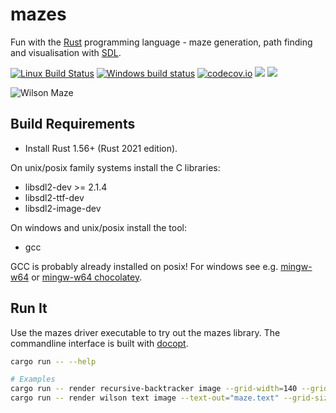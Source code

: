 # mazes

Fun with the [Rust](https://www.rust-lang.org/) programming language - maze generation, path finding and visualisation with [SDL](https://www.libsdl.org/).

[![Linux Build Status](https://travis-ci.org/enerqi/mazes.svg?branch=master)](https://travis-ci.org/enerqi/mazes)
[![Windows build status](https://ci.appveyor.com/api/projects/status/g1ufpjs67cf5ohcn/branch/master?svg=true)](https://ci.appveyor.com/project/enerqi/mazes/branch/master)
[![codecov.io](http://codecov.io/github/enerqi/mazes/coverage.svg?branch=master)](http://codecov.io/gh/enerqi/mazes?branch=master)
[![](https://img.shields.io/badge/License-Apache2-green.svg)](https://github.com/enerqi/mazes/blob/master/LICENSE-APACHE)
[![](https://img.shields.io/badge/License-MIT-green.svg)](https://github.com/enerqi/mazes/blob/master/LICENSE-MIT)

![Wilson Maze](https://sublime.is/demo/mazes/wilson-maze.png)

## Build Requirements

- Install Rust 1.56+ (Rust 2021 edition).

On unix/posix family systems install the C libraries:

- libsdl2-dev >= 2.1.4
- libsdl2-ttf-dev
- libsdl2-image-dev

On windows and unix/posix install the tool:

- gcc

GCC is probably already installed on posix! For windows see e.g. [mingw-w64](http://mingw-w64.org/doku.php) or [mingw-w64 chocolatey](https://chocolatey.org/packages/mingw).

## Run It

Use the mazes driver executable to try out the mazes library. The commandline interface is built with [docopt](http://docopt.org/).

```bash
cargo run -- --help

# Examples
cargo run -- render recursive-backtracker image --grid-width=140 --grid-height=80 --mark-start-end --colour-distances --show-path
cargo run -- render wilson text image --text-out="maze.text" --grid-size=40
```
